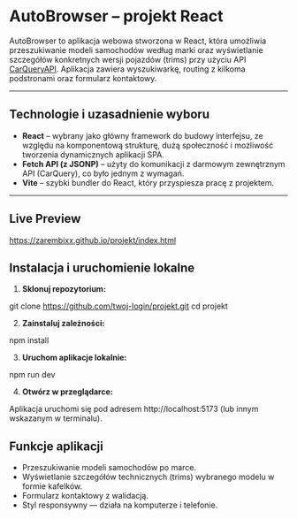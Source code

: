 # AutoBrowser – projekt React

AutoBrowser to aplikacja webowa stworzona w React, która umożliwia przeszukiwanie modeli samochodów według marki oraz wyświetlanie szczegółów konkretnych wersji pojazdów (trims) przy użyciu API [CarQueryAPI](https://www.carqueryapi.com/). Aplikacja zawiera wyszukiwarkę, routing z kilkoma podstronami oraz formularz kontaktowy.

---

## Technologie i uzasadnienie wyboru

- **React** – wybrany jako główny framework do budowy interfejsu, ze względu na komponentową strukturę, dużą społeczność i możliwość tworzenia dynamicznych aplikacji SPA.
- **Fetch API (z JSONP)** – użyty do komunikacji z darmowym zewnętrznym API (CarQuery), co było jednym z wymagań.
- **Vite** – szybki bundler do React, który przyspiesza pracę z projektem.

---

## Live Preview

https://zarembixx.github.io/projekt/index.html

## Instalacja i uruchomienie lokalne

1. **Sklonuj repozytorium:**

git clone https://github.com/twoj-login/projekt.git
cd projekt

2. **Zainstaluj zależności:**

npm install

3. **Uruchom aplikacje lokalnie:**

npm run dev

4. **Otwórz w przeglądarce:**

Aplikacja uruchomi się pod adresem http://localhost:5173 (lub innym wskazanym w terminalu).



## Funkcje aplikacji

- Przeszukiwanie modeli samochodów po marce.
- Wyświetlanie szczegółów technicznych (trims) wybranego modelu w formie kafelków.
- Formularz kontaktowy z walidacją.
- Styl responsywny — działa na komputerze i telefonie.



